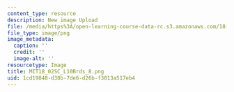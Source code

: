 ```yaml
---
content_type: resource
description: New image Upload
file: /media/https%3A/open-learning-course-data-rc.s3.amazonaws.com/18-02sc-multivariable-calculus-fall-2010/1cd19848d38b7de6d26bf3813a517eb4_MIT18_02SC_L10Brds_8.png
file_type: image/png
image_metadata:
  caption: ''
  credit: ''
  image-alt: ''
resourcetype: Image
title: MIT18_02SC_L10Brds_8.png
uid: 1cd19848-d38b-7de6-d26b-f3813a517eb4
---
```

